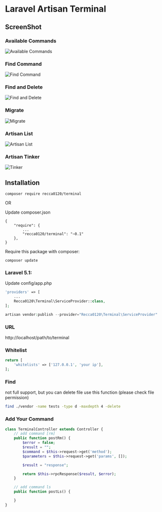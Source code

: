# Laravel Artisan Terminal

## ScreenShot

### Available Commands
![Available Commands](http://3.bp.blogspot.com/-weTE1ATHsCk/VoXQ3w1LBdI/AAAAAAAANto/GICTx7uaUU8/s1600/Image%2B3.png)

### Find Command
![Find Command](http://2.bp.blogspot.com/-Cq6ZP7Q9aak/VoXQ3zlvxdI/AAAAAAAANtg/XkrAbxvB54c/s1600/Image%2B2.png)

### Find and Delete
![Find and Delete](http://4.bp.blogspot.com/-EH88LYVqH_s/VoXQ39EjRaI/AAAAAAAANtk/kS-RxatY1Kc/s1600/Image%2B4.png)

### Migrate
![Migrate](https://scontent.xx.fbcdn.net/hphotos-xaf1/v/t1.0-9/12241564_10153765130179181_8141423366741313826_n.jpg?oh=0fe3e3e13de3c8a1983f1577951fc562&oe=56F1301E)

### Artisan List
![Artisan List](http://3.bp.blogspot.com/-XdxaIZCHCxA/VkI0nHtwUNI/AAAAAAAANrY/NEqYZio-cPQ/s1600/Image%2B3.png)

### Artisan Tinker
![Tinker](http://1.bp.blogspot.com/-7TA7WDb9lGw/VkKl1a-g3iI/AAAAAAAANrs/5LOBp4tBUdk/s1600/Image%2B7.png)

## Installation

```
composer require recca0120/terminal
```

OR

Update composer.json
```
{
    "require": {
        ...
        "recca0120/terminal": "~0.1"
    },
}
```

Require this package with composer:

```
composer update
```
### Laravel 5.1:

Update config/app.php

```php
'providers' => [
    ...
    Recca0120\Terminal\ServiceProvider::class,
];
```

```php
artisan vendor:publish --provider="Recca0120\Terminal\ServiceProvider"
```

### URL

http://localhost/path/to/terminal

### Whitelist
```php
return [
    'whitelists' => ['127.0.0.1', 'your ip'],
];

```

### Find

not full support, but you can delete file use this function (please check file permission)

```bash
find ./vendor -name tests -type d -maxdepth 4 -delete
```

### Add Your Command

```php
class TerminalController extends Controller {
    // add command [rm]
    public function postRm() {
        $error = false;
        $result = "";
        $command = $this->request->get('method');
        $parameters = $this->request->get('params', []);

        $result = "response";

        return $this->rpcResponse($result, $error);
    }

    // add command ls
    public function postLs() {

    }
}
```
